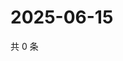 # 2025-06-15

共 0 条

<!-- BEGIN ZHIHUQUESTIONS -->
<!-- 最后更新时间 Sun Jun 15 2025 05:10:07 GMT+0800 (China Standard Time) -->

<!-- END ZHIHUQUESTIONS -->
